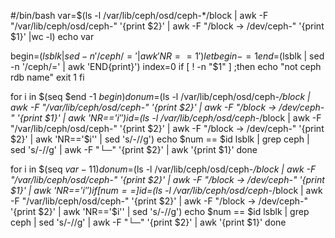 #/bin/bash
var=$(ls -l /var/lib/ceph/osd/ceph-*/block | awk -F "/var/lib/ceph/osd/ceph-" '{print $2}' | awk -F "/block -> /dev/ceph-" '{print $1}' |wc -l)
echo var

begin=$(lsblk | sed -n '/ceph/=' | awk 'NR==1')
let begin-=1
end=$(lsblk | sed -n '/ceph/=' | awk 'END{print}')
index=0
if  [ ! -n "$1" ] ;then
        echo "not ceph rdb name"
        exit 1
fi

for i in $(seq $end -1 $begin)
do
    num=$(ls -l /var/lib/ceph/osd/ceph-*/block | awk -F "/var/lib/ceph/osd/ceph-" '{print $2}' | awk -F "/block -> /dev/ceph-" '{print $1}' | awk 'NR=='$i'')
    id=$(ls -l /var/lib/ceph/osd/ceph-*/block | awk -F "/var/lib/ceph/osd/ceph-" '{print $2}' | awk -F "/block -> /dev/ceph-" '{print $2}' | awk 'NR=='$i'' | sed 's/-//g')
    echo $num == $id
    lsblk | grep ceph | sed 's/-//g' | awk -F "└─" '{print $2}' | awk '{print $1}'
done


for i in $(seq $var -1 1)
do
    num=$(ls -l /var/lib/ceph/osd/ceph-*/block | awk -F "/var/lib/ceph/osd/ceph-" '{print $2}' | awk -F "/block -> /dev/ceph-" '{print $1}' | awk 'NR=='$i'')
    if [num == ]
    id=$(ls -l /var/lib/ceph/osd/ceph-*/block | awk -F "/var/lib/ceph/osd/ceph-" '{print $2}' | awk -F "/block -> /dev/ceph-" '{print $2}' | awk 'NR=='$i'' | sed 's/-//g')
    echo $num == $id
    lsblk | grep ceph | sed 's/-//g' | awk -F "└─" '{print $2}' | awk '{print $1}'
done